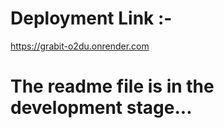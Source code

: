 # Deployment Link :-
https://grabit-o2du.onrender.com
# The readme file is in the development stage...
